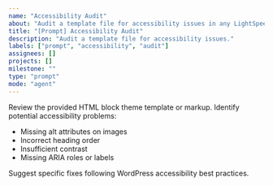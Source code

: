 ```yaml
---
name: "Accessibility Audit"
about: "Audit a template file for accessibility issues in any LightSpeed WordPress project."
title: "[Prompt] Accessibility Audit"
description: "Audit a template file for accessibility issues."
labels: ["prompt", "accessibility", "audit"]
assignees: []
projects: []
milestone: ""
type: "prompt"
mode: "agent"
---
```


Review the provided HTML block theme template or markup. Identify potential accessibility problems:
- Missing alt attributes on images
- Incorrect heading order
- Insufficient contrast
- Missing ARIA roles or labels

Suggest specific fixes following WordPress accessibility best practices.
